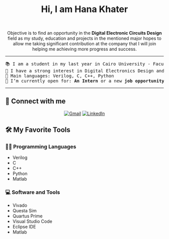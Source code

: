 <h1 align="center">
Hi, I am Hana Khater
</h1>

<br/>
<p align="center">
	Objective is to find an opportunity in the <b> Digital Electronic Circuits Design </b> field as my study, education and projects in the mentioned major hopes to allow me taking significant contribution at the company that I will join helping me achieving more progress and success.
</p>

<hr>

<pre>
📚 I am a student in my last year in Cairo University - Faculty of Engineering
📝 I have a strong interest in Digital Electronics Design and Embedded Systems
🌟 Main languages: Verilog, C, C++, Python
🤔 I’m currently open for: <b>An Intern</b> or a new <b>job opportunity</b>, this is <a href="https://drive.google.com/file/d/1_QclnLpERlBP3sb1RHfBtGKM3RbWn7r_/view?usp=sharing" target="_blank">MY RESUME.</a>
</pre>
<hr>

## 🤝 Connect with me
<p align="center">
	<a href="mailto:mohamednasserkamal.1@gmail.com"><img img src="https://img.shields.io/badge/gmail-%23EA4335.svg?style=plastic&logo=gmail&logoColor=white" alt="Gmail"/></a>
	<a href="https://www.linkedin.com/in/mohamed-nasser-b727a315a/"><img src="https://img.shields.io/badge/linkedin-%230A66C2.svg?style=plastic&logo=linkedin&logoColor=white" alt="LinkedIn"/></a>
    
</p>

## 🛠️ My Favorite Tools

### 👨‍💻 Programming Languages

<ul>
  <li>Verilog</li>
  <li>C</li>
  <li>C++</li>
  <li>Python</li>
  <li>Matlab</li>
</ul>
   
### 💻 Software and Tools

<ul>
  <li>Vivado</li>
  <li>Questa Sim</li>
  <li>Quartus Prime</li>
  <li>Visual Studio Code</li>
  <li>Eclipse IDE</li>
  <li>Matlab</li>
</ul>
</br>
